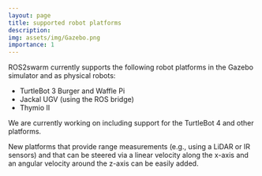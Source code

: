 ```yaml
---
layout: page
title: supported robot platforms 
description:  
img: assets/img/Gazebo.png
importance: 1
---
```


ROS2swarm currently supports the following robot platforms in the Gazebo simulator and as physical robots: 

* TurtleBot 3 Burger and Waffle Pi 
* Jackal UGV (using the ROS bridge) 
* Thymio II 

We are currently working on including support for the TurtleBot 4 and other platforms. 

New platforms that provide range measurements (e.g., using a LiDAR or IR sensors) and that can be steered via a linear velocity along the x-axis and an angular velocity around the z-axis can be easily added. 
